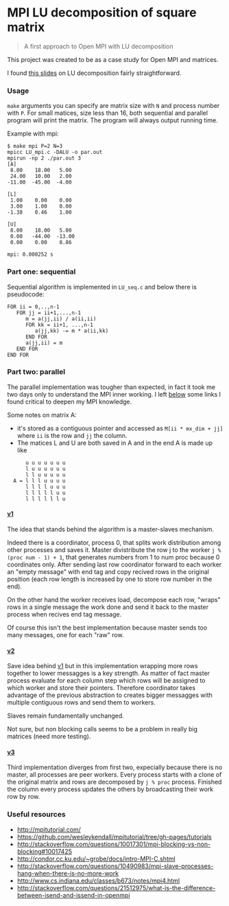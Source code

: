 # MPI LU decomposition of square matrix

> A first approach to Open MPI with LU decomposition

This project was created to be as a case study for Open MPI and matrices.

I found [this slides](http://www.cse.buffalo.edu/faculty/miller/Courses/CSE633/Tummala-Spring-2014-CSE633.pdf) on LU decomposition fairly straightforward.

### Usage

``make`` arguments you can specify are matrix size with ``N`` and process number with ``P``. For
small matices, size less than 16, both sequential and parallel program will print the matrix.
The program will always output running time.

Example with mpi:

```
$ make mpi P=2 N=3
mpicc LU_mpi.c -DALU -o par.out
mpirun -np 2 ./par.out 3
[A]
 8.00	 18.00	 5.00	
 24.00	 10.00	 2.00	
-11.00	-45.00	-4.00	

[L]
 1.00	 0.00	 0.00	
 3.00	 1.00	 0.00	
-1.38	 0.46	 1.00	

[U]
 8.00	 18.00	 5.00	
 0.00	-44.00	-13.00	
 0.00	 0.00	 8.86	

mpi: 0.000252 s
```

### Part one: sequential

Sequential algorithm is implemented in `LU_seq.c` and below there is pseudocode:

```
FOR ii = 0,..,n-1
   FOR jj = ii+1,...,n-1
      m = a(jj,ii) / a(ii,ii)
      FOR kk = ii+1, ...,n-1
         a(jj,kk) -= m * a(ii,kk)
      END FOR
      a(jj,ii) = m
   END FOR
END FOR
```

### Part two: parallel

The parallel implementation was tougher than expected, in fact it took me two days only to understand the MPI inner working. I left [below](#Useful-resources) some links I found critical to deepen my MPI knowledge.

Some notes on matrix A:

* it's stored as a contiguous pointer and accessed as ``M[ii * mx_dim + jj]`` where ``ii`` is the row and ``jj`` the column.
* The matices L and U are both saved in A and in the end A is made up like
```
      u u u u u u u
      l u u u u u u
      l l u u u u u
  A = l l l u u u u
      l l l l u u u
      l l l l l u u
      l l l l l l u 
```

#### [v1](https://github.com/platipo/MPI-LU-fact/releases/tag/v1.0)

The idea that stands behind the algorithm is a master-slaves mechanism.

Indeed there is a coordinator, process 0, that splits work distribution among other processes and saves it.
Master divistribute the row j to the worker ``j % (proc num - 1) + 1``, that generates numbers from 1 to num proc because 0 coordinates only. 
After sending last row coordinator forward to each worker an "empty message" with end tag and copy recived rows in the original position (each row length is increased by one to store row number in the end).

On the other hand the worker receives load, decompose each row, "wraps" rows in a single message the work done and send it back to the master process when recives end tag message.

Of course this isn't the best implementation because master sends too many messages, one for each "raw" row.

#### [v2](https://github.com/platipo/MPI-LU-fact/releases/tag/v1.1)

Save idea behind [v1](https://github.com/platipo/MPI-LU-fact/releases/tag/v1.0) but in this implementation wrapping more rows together to lower messagges is a key strength.
As matter of fact master process evaluate for each column step which rows will be assigned to which worker and store their pointers. Therefore coordinator takes advantage of the previous abstraction to creates bigger messagges with multiple contiguous rows and send them to workers.

Slaves remain fundamentally unchanged.

Not sure, but non blocking calls seems to be a problem in really big matrices (need more testing).

#### [v3](https://github.com/platipo/MPI-LU-fact/releases/tag/v1.2)

Third implementation diverges from first two, expecially because there is no master, all processes are peer workers.
Every process starts with a clone of the original matrix and rows are decomposed by ``j % proc`` process. Finished the column every process updates the others by broadcasting their work row by row.

### Useful resources

* http://mpitutorial.com/
* https://github.com/wesleykendall/mpitutorial/tree/gh-pages/tutorials
* http://stackoverflow.com/questions/10017301/mpi-blocking-vs-non-blocking#10017425
* http://condor.cc.ku.edu/~grobe/docs/intro-MPI-C.shtml
* http://stackoverflow.com/questions/10490983/mpi-slave-processes-hang-when-there-is-no-more-work
* http://www.cs.indiana.edu/classes/b673/notes/mpi4.html
* http://stackoverflow.com/questions/21512975/what-is-the-difference-between-isend-and-issend-in-openmpi

